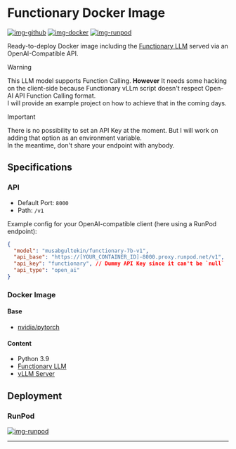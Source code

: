 # Functionary Docker Image

[![img-github]][link-github]
[![img-docker]][link-docker]
[![img-runpod]][link-runpod]

Ready-to-deploy Docker image including the [Functionary LLM][link-functionary] served via an OpenAI-Compatible API.

> [!WARNING]   
> This LLM model supports Function Calling. **However** It needs some hacking on the client-side
> because Functionary vLLm script doesn't respect Open-AI API Function Calling format.  
> I will provide an example project on how to achieve that in the coming days.

> [!IMPORTANT] 
> There is no possibility to set an API Key at the moment.
> But I will work on adding that option as an environment variable.  
> In the meantime, don't share your endpoint with anybody.

## Specifications

### API

- Default Port: `8000`
- Path: `/v1`

Example config for your OpenAI-compatible client (here using a RunPod endpoint):

```json
{
  "model": "musabgultekin/functionary-7b-v1",
  "api_base": "https://[YOUR_CONTAINER_ID]-8000.proxy.runpod.net/v1",
  "api_key": "functionary", // Dummy API Key since it can't be `null`
  "api_type": "open_ai"
}
```

### Docker Image

#### Base

- [nvidia/pytorch](https://catalog.ngc.nvidia.com/orgs/nvidia/containers/pytorch)

#### Content

- Python 3.9
- [Functionary LLM](https://github.com/MeetKai/functionary)
- [vLLM Server](https://github.com/vllm-project/vllm)

## Deployment

### RunPod

[![img-runpod]][link-runpod]

---

[img-docker]: https://img.shields.io/docker/pulls/ivangabriele/functionary?style=for-the-badge
[img-runpod]: https://img.shields.io/badge/RunPod-Deploy-673ab7?style=for-the-badge
[img-github]: https://img.shields.io/badge/Github-Repo-black?logo=github&style=for-the-badge
[img-github-actions]: https://img.shields.io/github/actions/workflow/status/ivangabriele/docker-functionary/main.yml?branch=main&style=for-the-badge

[link-docker]: https://hub.docker.com/r/ivangabriele/functionary
[link-functionary]: https://github.com/MeetKai/functionary
[link-github]: https://github.com/ivangabriele/docker-functionary
[link-github-actions]: https://github.com/ivangabriele/docker-functionary/actions/workflows/main.yml
[link-runpod]: https://runpod.io/gsc?template=sihvefhjru&ref=s0k66ov1
